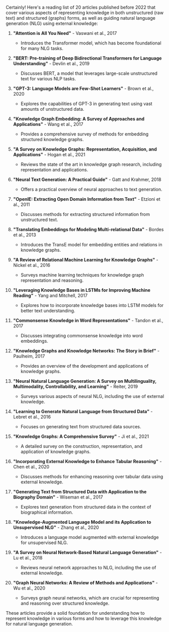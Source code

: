 Certainly! Here's a reading list of 20 articles published before 2022 that cover various aspects of representing knowledge in both unstructured (raw text) and structured (graphs) forms, as well as guiding natural language generation (NLG) using external knowledge:

1. **"Attention is All You Need"** - Vaswani et al., 2017
   - Introduces the Transformer model, which has become foundational for many NLG tasks.

2. **"BERT: Pre-training of Deep Bidirectional Transformers for Language Understanding"** - Devlin et al., 2019
   - Discusses BERT, a model that leverages large-scale unstructured text for various NLP tasks.

3. **"GPT-3: Language Models are Few-Shot Learners"** - Brown et al., 2020
   - Explores the capabilities of GPT-3 in generating text using vast amounts of unstructured data.

4. **"Knowledge Graph Embedding: A Survey of Approaches and Applications"** - Wang et al., 2017
   - Provides a comprehensive survey of methods for embedding structured knowledge graphs.

5. **"A Survey on Knowledge Graphs: Representation, Acquisition, and Applications"** - Hogan et al., 2021
   - Reviews the state of the art in knowledge graph research, including representation and applications.

6. **"Neural Text Generation: A Practical Guide"** - Gatt and Krahmer, 2018
   - Offers a practical overview of neural approaches to text generation.

7. **"OpenIE: Extracting Open Domain Information from Text"** - Etzioni et al., 2011
   - Discusses methods for extracting structured information from unstructured text.

8. **"Translating Embeddings for Modeling Multi-relational Data"** - Bordes et al., 2013
   - Introduces the TransE model for embedding entities and relations in knowledge graphs.

9. **"A Review of Relational Machine Learning for Knowledge Graphs"** - Nickel et al., 2016
   - Surveys machine learning techniques for knowledge graph representation and reasoning.

10. **"Leveraging Knowledge Bases in LSTMs for Improving Machine Reading"** - Yang and Mitchell, 2017
    - Explores how to incorporate knowledge bases into LSTM models for better text understanding.

11. **"Commonsense Knowledge in Word Representations"** - Tandon et al., 2017
    - Discusses integrating commonsense knowledge into word embeddings.

12. **"Knowledge Graphs and Knowledge Networks: The Story in Brief"** - Paulheim, 2017
    - Provides an overview of the development and applications of knowledge graphs.

13. **"Neural Natural Language Generation: A Survey on Multilinguality, Multimodality, Controllability, and Learning"** - Reiter, 2019
    - Surveys various aspects of neural NLG, including the use of external knowledge.

14. **"Learning to Generate Natural Language from Structured Data"** - Lebret et al., 2016
    - Focuses on generating text from structured data sources.

15. **"Knowledge Graphs: A Comprehensive Survey"** - Ji et al., 2021
    - A detailed survey on the construction, representation, and application of knowledge graphs.

16. **"Incorporating External Knowledge to Enhance Tabular Reasoning"** - Chen et al., 2020
    - Discusses methods for enhancing reasoning over tabular data using external knowledge.

17. **"Generating Text from Structured Data with Application to the Biography Domain"** - Wiseman et al., 2017
    - Explores text generation from structured data in the context of biographical information.

18. **"Knowledge-Augmented Language Model and its Application to Unsupervised NLG"** - Zhang et al., 2020
    - Introduces a language model augmented with external knowledge for unsupervised NLG.

19. **"A Survey on Neural Network-Based Natural Language Generation"** - Lu et al., 2018
    - Reviews neural network approaches to NLG, including the use of external knowledge.

20. **"Graph Neural Networks: A Review of Methods and Applications"** - Wu et al., 2020
    - Surveys graph neural networks, which are crucial for representing and reasoning over structured knowledge.

These articles provide a solid foundation for understanding how to represent knowledge in various forms and how to leverage this knowledge for natural language generation.